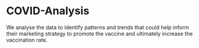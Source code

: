 # COVID-Analysis

We analyse the data to identify patterns and trends that could help inform their marketing strategy to promote the vaccine and ultimately increase the vaccination rate.

